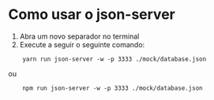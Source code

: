 # Como usar o json-server

1. Abra um novo separador no terminal
2. Execute a seguir o seguinte comando:

```
    yarn run json-server -w -p 3333 ./mock/database.json
```

ou

```
    npm run json-server -w -p 3333 ./mock/database.json
```

